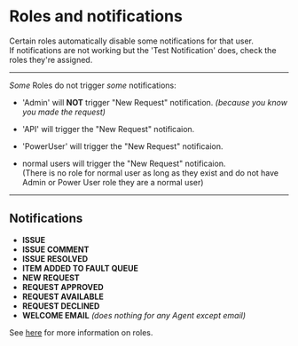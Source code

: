 # Roles and notifications

Certain roles automatically disable some notifications for that user.  
If notifications are not working but the 'Test Notification' does, check the roles they're assigned.

***

_Some_ Roles do not trigger _some_ notifications:

* 'Admin' will **NOT** trigger "New Request" notification. _(because you know you made the request)_

* 'API' will trigger the "New Request" notificaion.

* 'PowerUser' will trigger the "New Request" notificaion.

* normal users will trigger the "New Request" notificaion.  
(There is no role for normal user as long as they exist and do not have Admin or Power User role they are a normal user)

***

## Notifications

* **ISSUE**
* **ISSUE COMMENT**
* **ISSUE RESOLVED**
* **ITEM ADDED TO FAULT QUEUE**
* **NEW REQUEST**
* **REQUEST APPROVED**
* **REQUEST AVAILABLE**
* **REQUEST DECLINED**
* **WELCOME EMAIL** _(does nothing for any Agent except email)_

See [here](../user-roles) for more information on roles.
